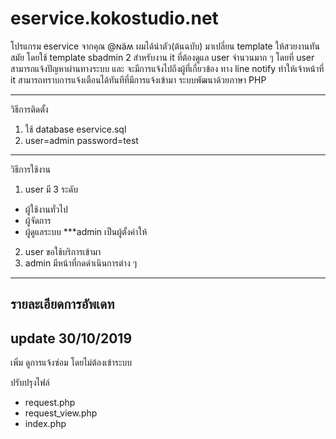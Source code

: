 # eservice.kokostudio.net
โปรแกรม eservice จากคุณ @ɴäʍ ผมได้นำตัว(ต้นฉบับ) มาเปลี่ยน template ให้สวยงานทันสมัย โดยใช้ template sbadmin 2
สำหรับงาน it ที่ต้องดูแล user จำนวนมาก ๆ โดยที่ user สามารถแจ้งปัญหาผ่านทางระบบ 
และ จะมีการแจ้งไปถึงผู้ที่เกี่ยวข้อง ทาง line notify ทำให้เจ้าหน้าที่ it สามารถทราบการแจ้งเตือนได้ทันทีที่มีการแจ้งเข้ามา 
ระบบพัฒนาด้วยภาษา PHP 

-----
วิธีการติดตั้ง
1. ใช้ database eservice.sql
2. user=admin password=test
-----
วิธีการใช้งาน
1. user มี 3 ระดับ
- ผู้ใช้งานทั่วไป
- ผู้จัดการ
- ผู้ดูแลระบบ ***admin เป็นผู้ตั้งค่าให้
2. user ขอใช้บริการเข้ามา
3. admin มีหน้าที่กดดำเนินการต่าง ๆ 
-----
รายละเอียดการอัพเดท
-----
update 30/10/2019
-----
เพิ่ม ดูการแจ้งซ่อม โดยไม่ต้องเข้าระบบ

ปรับปรุงไฟล์
- request.php
- request_view.php
- index.php   

